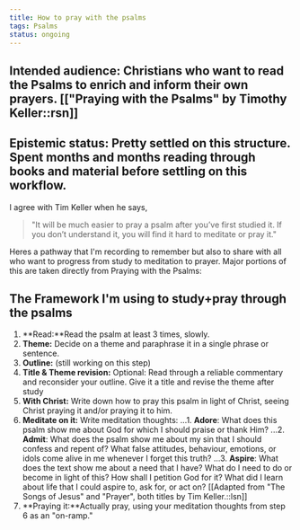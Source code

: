```yaml
---
title: How to pray with the psalms
tags: Psalms
status: ongoing
---
```

**Intended audience:** Christians who want to read the Psalms to enrich and inform their own prayers. [["Praying with the Psalms" by Timothy Keller::rsn]] 
---
**Epistemic status:** Pretty settled on this structure. Spent months and months reading through books and material before settling on this workflow.
---
I agree with Tim Keller when he says, 

>"It will be much easier to pray a psalm after you’ve first studied it. If you don’t understand it, you will find it hard to meditate or pray it."

Heres a pathway that I'm recording to remember but also to share with all who want to progress from study to meditation to prayer. Major portions of this are taken directly from Praying with the Psalms:

## The Framework I'm using to study+pray through the psalms

1. **Read:**Read the psalm at least 3 times, slowly.
2. **Theme:** Decide on a theme and paraphrase it in a single phrase or sentence.
3. **Outline:** (still working on this step)
4. **Title & Theme revision:** Optional: Read through a reliable commentary and reconsider your outline. Give it a title and revise the theme after study
5. **With Christ:** Write down how to pray this psalm in light of Christ, seeing Christ praying it and/or praying it to him.
6. **Meditate on it:** Write meditation thoughts: 
...1. **Adore**: What does this psalm show me about God for which I should praise or thank Him?
...2. **Admit**: What does the psalm show me about my sin that I should confess and repent of? What false attitudes, behaviour, emotions, or idols come alive in me whenever I forget this truth?
...3. **Aspire**: What does the text show me about a need that I have? What do I need to do or
become in light of this? How shall I petition God for it? What did I learn about life that I could aspire to, ask for, or act on? [[Adapted from "The Songs of Jesus" and "Prayer", both titles by Tim Keller.::lsn]]
7. **Praying it:**Actually pray, using your meditation thoughts from step 6 as an "on-ramp."
